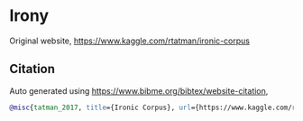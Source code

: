 # Irony

Original website, https://www.kaggle.com/rtatman/ironic-corpus

## Citation

Auto generated using https://www.bibme.org/bibtex/website-citation,

```bibtex
@misc{tatman_2017, title={Ironic Corpus}, url={https://www.kaggle.com/rtatman/ironic-corpus}, journal={Kaggle}, author={Tatman, Rachael}, year={2017}, month={Jul}}
```